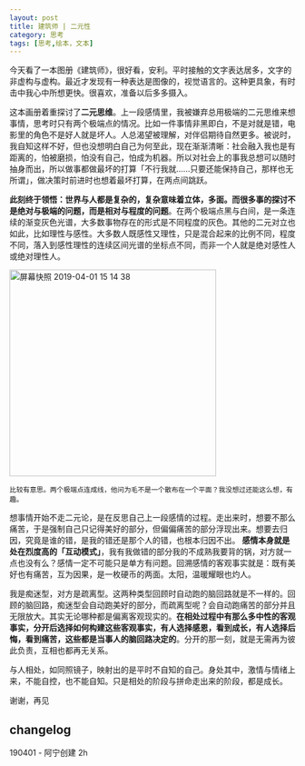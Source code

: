 ```yaml
---
layout: post
title: 建筑师 | 二元性
category: 思考
tags: [思考,绘本，文本]
---
```



今天看了一本图册《建筑师》，很好看，安利。平时接触的文字表达居多，文字的非虚构与虚构。最近才发现有一种表达是图像的，视觉语言的。这种更具象，有时击中我心中所想更快。很喜欢，准备以后多多摄入。

这本画册着重探讨了**二元思维**。上一段感情里，我被嫌弃总用极端的二元思维来想事情，思考时只有两个极端点的情况。比如一件事情非黑即白，不是对就是错，电影里的角色不是好人就是坏人。人总渴望被理解，对伴侣期待自然更多。被说时，我自知这样不好，但也没想明白自己为何至此，现在渐渐清晰：社会融入我也是有距离的，怕被磨损，怕没有自己，怕成为机器。所以对社会上的事我总想可以随时抽身而出，所以做事都做最坏的打算「不行我就......只要还能保持自己，那样也无所谓」，做决策时前进时也想着最坏打算，在两点间跳跃。

**此刻终于领悟：世界与人都是复杂的，复杂意味着立体，多面。而很多事的探讨不是绝对与极端的问题，而是相对与程度的问题**。在两个极端点黑与白间，是一条连续的渐变灰色光谱，大多数事物存在的形式是不同程度的灰色。其他的二元对立也如此，比如理性与感性。大多数人既感性又理性，只是混合起来的比例不同，程度不同，落入到感性理性的连续区间光谱的坐标点不同，而非一个人就是绝对感性人或绝对理性人。

<img width="364" alt="屏幕快照 2019-04-01 15 14 38" src="https://user-images.githubusercontent.com/20737239/55309597-e1b0e080-5490-11e9-84af-677360dfbd68.png">

`比较有意思。两个极端点连成线，他问为毛不是一个散布在一个平面？我没想过还能这么想，有趣。`

想事情开始不走二元论，是在反思自己上一段感情的过程。走出来时，想要不那么痛苦，于是强制自己只记得美好的部分，但偏偏痛苦的部分浮现出来。想要去归因，究竟是谁的错，是我的错还是那个人的错，也根本归因不出。 **感情本身就是处在烈度高的「互动模式」**，我有我做错的部分我的不成熟我要背的锅，对方就一点也没有么？感情一定不可能只是单方有问题。回溯感情的客观事实就是：既有美好也有痛苦，互为因果，是一枚硬币的两面。太阳，温暖耀眼也灼人。

我是痴迷型，对方是疏离型。这两种类型回顾时自动跑的脑回路就是不一样的。回顾的脑回路，痴迷型会自动跑美好的部分，而疏离型呢？会自动跑痛苦的部分并且无限放大。其实无论哪种都是偏离客观现实的。**在相处过程中有那么多中性的客观事实，分开后选择如何构建这些客观事实，有人选择感恩，看到成长，有人选择后悔，看到痛苦，这些都是当事人的脑回路决定的**。分开的那一刻，就是无需再为彼此负责，互相也都再无关系。

与人相处，如同照镜子，映射出的是平时不自知的自己。身处其中，激情与情绪上来，不能自控，也不能自知。只是相处的阶段与拼命走出来的阶段，都是成长。

谢谢，再见


## changelog
190401 - 阿宁创建 2h



